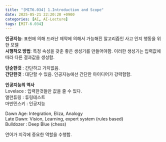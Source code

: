 ```yaml
---
title: "[MIT6.034] 1.Introduction and Scope"
date: 2025-05-21 22:20:20 +0900
categories: [AI, AI-Lecture]
tags: [MIT-6.034]
---
```



**인공지능**: 표현에 의해 드러난 제약에 의해서 가능해진 알고리즘인 사고 인지 행동을 위한 모델  
**시행착오 방법**: 특정 속성을 갖춘 좋은 생성기를 만들어야함. 이러한 생성기는 입력값에 따라 다른 결과값을 생성함.


**단순한것** : 간단하고 가치없음.  
**간단한것** : 대단할 수 있음. 인공지능에선 간단한 아이디어가 강력함함.


**인공지능의 역사**  
Lovelace : 입력한것들만 값을 줄 수 있다.  
앨런튜링 : 튜링테스트  
마빈민스키 : 인공지능  

Dawn Age: Integration, Eliza, Analogy  
Late Dawn: Vision, Learning, expert system (rules based)  
Bulldozer : Deep Blue (chess)


언어가 지각에 중요한 역할을 수행함.

